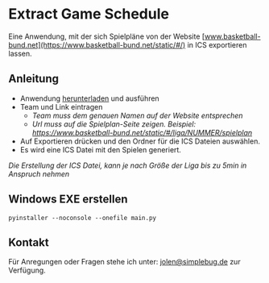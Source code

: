 # Extract Game Schedule

Eine Anwendung, mit der sich Spielpläne von der Website [www.basketball-bund.net](https://www.basketball-bund.net/static/#/) in ICS exportieren lassen.

## Anleitung
- Anwendung [herunterladen](https://github.com/jrackow/ExtractGameSchedule/releases/tag/basketball) und ausführen
- Team und Link eintragen
	- *Team muss dem genauen Namen auf der Website entsprechen*
	- *Url muss auf die Spielplan-Seite zeigen. Beispiel: https://www.basketball-bund.net/static/#/liga/NUMMER/spielplan*
- Auf Exportieren drücken und den Ordner für die ICS Dateien auswählen.
- Es wird eine ICS Datei mit den Spielen generiert. 

*Die Erstellung der ICS Datei, kann je nach Größe der Liga bis zu 5min in Anspruch nehmen*
## Windows EXE erstellen
`pyinstaller --noconsole --onefile main.py`
## Kontakt
Für Anregungen oder Fragen stehe ich unter: jolen@simplebug.de zur Verfügung.